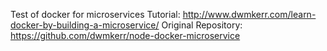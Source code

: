 Test of docker for microservices
Tutorial: http://www.dwmkerr.com/learn-docker-by-building-a-microservice/
Original Repository: https://github.com/dwmkerr/node-docker-microservice

